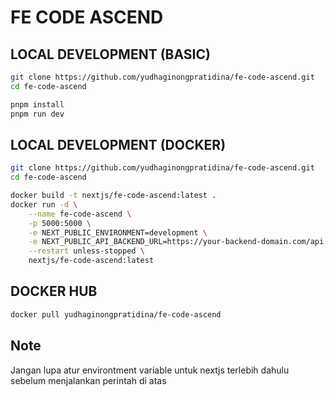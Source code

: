 # FE CODE ASCEND

## LOCAL DEVELOPMENT (BASIC)

```bash
git clone https://github.com/yudhaginongpratidina/fe-code-ascend.git
cd fe-code-ascend

pnpm install
pnpm run dev
```

## LOCAL DEVELOPMENT (DOCKER)

```bash
git clone https://github.com/yudhaginongpratidina/fe-code-ascend.git
cd fe-code-ascend

docker build -t nextjs/fe-code-ascend:latest .
docker run -d \
    --name fe-code-ascend \
    -p 5000:5000 \
    -e NEXT_PUBLIC_ENVIRONMENT=development \
    -e NEXT_PUBLIC_API_BACKEND_URL=https://your-backend-domain.com/api \
    --restart unless-stopped \
    nextjs/fe-code-ascend:latest
```

## DOCKER HUB

```bash
docker pull yudhaginongpratidina/fe-code-ascend
```


## Note

Jangan lupa atur environtment variable untuk nextjs terlebih dahulu
sebelum menjalankan perintah di atas